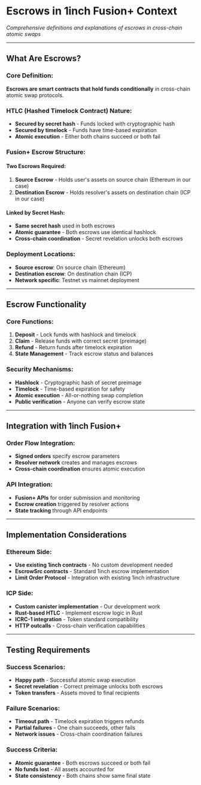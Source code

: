 # Escrows in 1inch Fusion+ Context

_Comprehensive definitions and explanations of escrows in cross-chain atomic swaps_

---

## What Are Escrows?

### **Core Definition:**

**Escrows are smart contracts that hold funds conditionally** in cross-chain atomic swap protocols.

### **HTLC (Hashed Timelock Contract) Nature:**

- **Secured by secret hash** - Funds locked with cryptographic hash
- **Secured by timelock** - Funds have time-based expiration
- **Atomic execution** - Either both chains succeed or both fail

### **Fusion+ Escrow Structure:**

#### **Two Escrows Required:**

1. **Source Escrow** - Holds user's assets on source chain (Ethereum in our case)
2. **Destination Escrow** - Holds resolver's assets on destination chain (ICP in our case)

#### **Linked by Secret Hash:**

- **Same secret hash** used in both escrows
- **Atomic guarantee** - Both escrows use identical hashlock
- **Cross-chain coordination** - Secret revelation unlocks both escrows

### **Deployment Locations:**

- **Source escrow**: On source chain (Ethereum)
- **Destination escrow**: On destination chain (ICP)
- **Network specific**: Testnet vs mainnet deployment

---

## Escrow Functionality

### **Core Functions:**

1. **Deposit** - Lock funds with hashlock and timelock
2. **Claim** - Release funds with correct secret (preimage)
3. **Refund** - Return funds after timelock expiration
4. **State Management** - Track escrow status and balances

### **Security Mechanisms:**

- **Hashlock** - Cryptographic hash of secret preimage
- **Timelock** - Time-based expiration for safety
- **Atomic execution** - All-or-nothing swap completion
- **Public verification** - Anyone can verify escrow state

---

## Integration with 1inch Fusion+

### **Order Flow Integration:**

- **Signed orders** specify escrow parameters
- **Resolver network** creates and manages escrows
- **Cross-chain coordination** ensures atomic execution

### **API Integration:**

- **Fusion+ APIs** for order submission and monitoring
- **Escrow creation** triggered by resolver actions
- **State tracking** through API endpoints

---

## Implementation Considerations

### **Ethereum Side:**

- **Use existing 1inch contracts** - No custom development needed
- **EscrowSrc contracts** - Standard 1inch escrow implementation
- **Limit Order Protocol** - Integration with existing 1inch infrastructure

### **ICP Side:**

- **Custom canister implementation** - Our development work
- **Rust-based HTLC** - Implement escrow logic in Rust
- **ICRC-1 integration** - Token standard compatibility
- **HTTP outcalls** - Cross-chain verification capabilities

---

## Testing Requirements

### **Success Scenarios:**

- **Happy path** - Successful atomic swap execution
- **Secret revelation** - Correct preimage unlocks both escrows
- **Token transfers** - Assets moved to final recipients

### **Failure Scenarios:**

- **Timeout path** - Timelock expiration triggers refunds
- **Partial failures** - One chain succeeds, other fails
- **Network issues** - Cross-chain coordination failures

### **Success Criteria:**

- **Atomic guarantee** - Both escrows succeed or both fail
- **No funds lost** - All assets accounted for
- **State consistency** - Both chains show same final state
